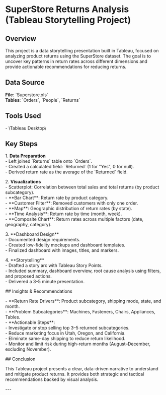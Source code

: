 # SuperStore Returns Analysis (Tableau Storytelling Project)

## Overview

This project is a data storytelling presentation built in Tableau, focused on analyzing product returns using the SuperStore dataset. The goal is to uncover key patterns in return rates across different dimensions and provide actionable recommendations for reducing returns.

## Data Source

**File**: \`Superstore.xls\`  
**Tables**: \`Orders\`, \`People\`, \`Returns\`

## Tools Used

\- \Tableau Desktop\

## Key Steps

1\. **Data Preparation**  
   \- Left joined \`Returns\` table onto \`Orders\`.  
   \- Created a calculated field: \`Returned\` (1 for "Yes", 0 for null).  
   \- Derived return rate as the average of the \`Returned\` field.

2\. **Visualizations**  
   \- Scatterplot: Correlation between total sales and total returns (by product subcategory).  
   \- \*\*Bar Chart\*\*: Return rate by product category.  
   \- \*\*Customer Filter\*\*: Removed customers with only one order.  
   \- \*\*Map\*\*: Geographic distribution of return rates (by state).  
   \- \*\*Time Analysis\*\*: Return rate by time (month, week).  
   \- \*\*Composite Chart\*\*: Return rates across multiple factors (date, geography, category).

3\. \*\*Dashboard Design\*\*  
   \- Documented design requirements.  
   \- Created low-fidelity mockups and dashboard templates.  
   \- Finalized dashboard with images, titles, and markers.

4\. \*\*Storytelling\*\*  
   \- Drafted a story arc with Tableau Story Points.  
   \- Included summary, dashboard overview, root cause analysis using filters, and proposed actions.  
   \- Delivered a 3–5 minute presentation.

\#\# Insights & Recommendations

\- \*\*Return Rate Drivers\*\*: Product subcategory, shipping mode, state, and month.  
\- \*\*Problem Subcategories\*\*: Machines, Fasteners, Chairs, Appliances, Tables.  
\- \*\*Actionable Steps\*\*:  
  \- Investigate or stop selling top 3–5 returned subcategories.  
  \- Reduce marketing focus in Utah, Oregon, and California.  
  \- Eliminate same-day shipping to reduce return likelihood.  
  \- Monitor and limit risk during high-return months (August–December, excluding November).

\#\# Conclusion

This Tableau project presents a clear, data-driven narrative to understand and mitigate product returns. It provides both strategic and tactical recommendations backed by visual analysis.

\---

